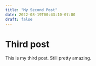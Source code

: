 ```yaml
---
title: "My Second Post"
date: 2022-08-19T00:43:10-07:00
draft: false
---
```


# Third post

This is my third post. Still pretty amazing.